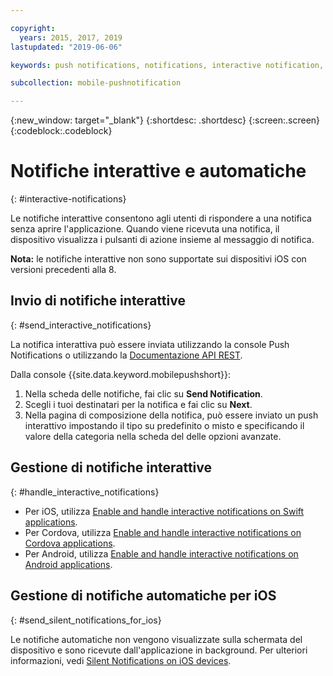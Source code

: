 ```yaml
---

copyright:
  years: 2015, 2017, 2019
lastupdated: "2019-06-06"

keywords: push notifications, notifications, interactive notification, silent notification

subcollection: mobile-pushnotification

---
```


{:new_window: target="_blank"}
{:shortdesc: .shortdesc}
{:screen:.screen}
{:codeblock:.codeblock}

# Notifiche interattive e automatiche  
{: #interactive-notifications}

Le notifiche interattive consentono agli utenti di rispondere a una notifica senza aprire l'applicazione. Quando viene ricevuta una notifica, il dispositivo visualizza i pulsanti di azione insieme al messaggio di notifica. 

**Nota:** le notifiche interattive non sono supportate sui dispositivi iOS con versioni precedenti alla 8. 

## Invio di notifiche interattive
{: #send_interactive_notifications}

La notifica interattiva può essere inviata utilizzando la console Push Notifications o utilizzando la [Documentazione API REST](https://cloud.ibm.com/apidocs/push-notifications).


Dalla console {{site.data.keyword.mobilepushshort}}: 

1. Nella scheda delle notifiche, fai clic su **Send Notification**. 
2. Scegli i tuoi destinatari per la notifica e fai clic su **Next**. 
3. Nella pagina di composizione della notifica, può essere inviato un push interattivo impostando il tipo su predefinito o misto e specificando il valore della categoria nella scheda del delle opzioni avanzate. 

## Gestione di notifiche interattive 
{: #handle_interactive_notifications}

- Per iOS, utilizza [Enable and handle interactive notifications on Swift applications](https://github.com/ibm-bluemix-mobile-services/bms-clientsdk-swift-push/tree/Doc#enable-interactive-push-notifications).
- Per Cordova, utilizza [Enable and handle interactive notifications on Cordova applications](https://github.com/ibm-bluemix-mobile-services/bms-clientsdk-cordova-plugin-push/tree/Doc#enable-interactive-push-notifications).
- Per Android, utilizza [Enable and handle interactive notifications on Android applications](https://github.com/ibm-bluemix-mobile-services/bms-clientsdk-android-push/tree/Doc#enable-interactive-push-notifications).


## Gestione di notifiche automatiche per iOS
{: #send_silent_notifications_for_ios}

Le notifiche automatiche non vengono visualizzate sulla schermata del dispositivo e sono ricevute dall'applicazione in background. Per ulteriori informazioni, vedi [Silent Notifications on iOS devices](https://github.com/ibm-bluemix-mobile-services/bms-clientsdk-swift-push/tree/Doc#silent-notification).
